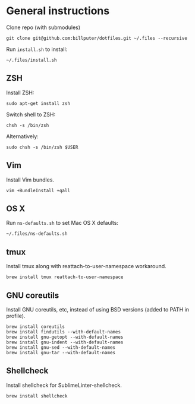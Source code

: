 General instructions
==============================

Clone repo (with submodules)

    git clone git@github.com:billputer/dotfiles.git ~/.files --recursive

Run `install.sh` to install:

    ~/.files/install.sh

ZSH
---

Install ZSH:

    sudo apt-get install zsh

Switch shell to ZSH:

    chsh -s /bin/zsh

Alternatively:

    sudo chsh -s /bin/zsh $USER

Vim
---

Install Vim bundles.

    vim +BundleInstall +qall


OS X
-----

Run `ns-defaults.sh` to set Mac OS X defaults:

    ~/.files/ns-defaults.sh

## tmux

Install tmux along with reattach-to-user-namespace workaround.

    brew install tmux reattach-to-user-namespace

## GNU coreutils

Install GNU coreutils, etc, instead of using BSD versions (added to PATH in profile).

    brew install coreutils
    brew install findutils --with-default-names
    brew install gnu-getopt --with-default-names
    brew install gnu-indent --with-default-names
    brew install gnu-sed --with-default-names
    brew install gnu-tar --with-default-names

## Shellcheck

Install shellcheck for SublimeLinter-shellcheck.

    brew install shellcheck
